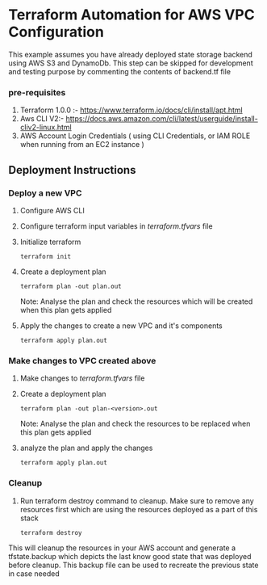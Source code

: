 # Terraform Automation for AWS VPC Configuration

This example assumes you have already deployed state storage backend using AWS S3 and DynamoDb. This step can be skipped for development and testing purpose by commenting the contents of backend.tf file

### pre-requisites
1. Terraform 1.0.0 :- https://www.terraform.io/docs/cli/install/apt.html
2. Aws CLI V2:- https://docs.aws.amazon.com/cli/latest/userguide/install-cliv2-linux.html
3. AWS Account Login Credentials ( using CLI Credentials, or IAM ROLE when running from an EC2 instance )

## Deployment Instructions
### Deploy a new VPC

1. Configure AWS CLI

2. Configure terraform input variables in *terraform.tfvars* file

3. Initialize terraform 
    ```
    terraform init
    ```
3. Create a deployment plan
    ```
    terraform plan -out plan.out
    ```
    Note: Analyse the plan and check the resources which will be created when this plan gets applied

5. Apply the changes to create a new VPC and it's components
    ```
    terraform apply plan.out
    ```
### Make changes to VPC created above
1. Make changes to *terraform.tfvars* file
2. Create a deployment plan
    ```
    terraform plan -out plan-<version>.out
    ```
    Note: Analyse the plan and check the resources to be replaced when this plan gets applied

5. analyze the plan and apply the changes
    ```
    terraform apply plan.out
    ```
### Cleanup 
1. Run terraform destroy command to cleanup. Make sure to remove any resources first which are using the resources deployed as a part of this stack
    ```
    terraform destroy
    ```
This will cleanup the resources in your AWS account and generate a tfstate.backup which depicts the last know good state that was deployed before cleanup. This backup file can be used to recreate the previous state in case needed
